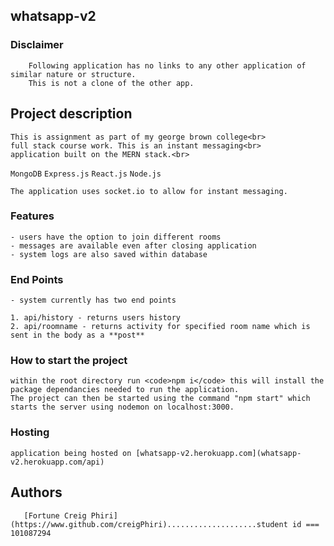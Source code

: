 ## whatsapp-v2

### Disclaimer
        Following application has no links to any other application of similar nature or structure.
        This is not a clone of the other app.
        
## Project description
    This is assignment as part of my george brown college<br>
    full stack course work. This is an instant messaging<br>
    application built on the MERN stack.<br>
  <code>MongoDB</code>
  <code>Express.js</code>
  <code>React.js</code>
  <code>Node.js</code>

    The application uses socket.io to allow for instant messaging.

### Features
    - users have the option to join different rooms
    - messages are available even after closing application
    - system logs are also saved within database

### End Points
    - system currently has two end points

    1. api/history - returns users history 
    2. api/roomname - returns activity for specified room name which is sent in the body as a **post**

### How to start the project
    within the root directory run <code>npm i</code> this will install the package dependancies needed to run the application.
    The project can then be started using the command "npm start" which starts the server using nodemon on localhost:3000.

### Hosting
    application being hosted on [whatsapp-v2.herokuapp.com](whatsapp-v2.herokuapp.com/api)

## Authors
       [Fortune Creig Phiri](https://www.github.com/creigPhiri)....................student id === 101087294